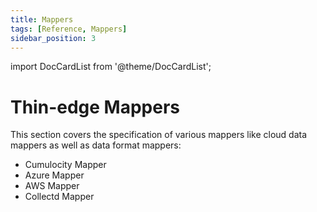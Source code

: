 ```yaml
---
title: Mappers
tags: [Reference, Mappers]
sidebar_position: 3
---
```


import DocCardList from '@theme/DocCardList';

# Thin-edge Mappers

This section covers the specification of various mappers like cloud data mappers as well as data format mappers:

- Cumulocity Mapper
- Azure Mapper
- AWS Mapper
- Collectd Mapper

<DocCardList />